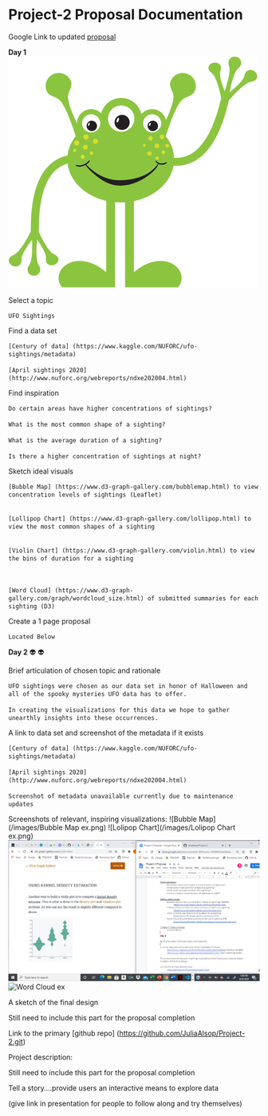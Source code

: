 # Project-2 Proposal Documentation

Google Link to updated [proposal](https://docs.google.com/document/d/14rFwvynL-YJ0MM7xedddwkO3Q1a9UyU8ihTxuZySc38/edit)

**Day 1** <img src="/Images/Alien 1.png" alt="Alien 1"/>

Select a topic 

	UFO Sightings 

Find a data set 

	[Century of data] (https://www.kaggle.com/NUFORC/ufo-sightings/metadata)
	
	[April sightings 2020] (http://www.nuforc.org/webreports/ndxe202004.html) 

Find inspiration 

	Do certain areas have higher concentrations of sightings?
	
	What is the most common shape of a sighting?
	
	What is the average duration of a sighting?
	
	Is there a higher concentration of sightings at night?

Sketch ideal visuals 

	[Bubble Map] (https://www.d3-graph-gallery.com/bubblemap.html) to view concentration levels of sightings (Leaflet)
	
			
	[Lollipop Chart] (https://www.d3-graph-gallery.com/lollipop.html) to view the most common shapes of a sighting 
		
		
	[Violin Chart] (https://www.d3-graph-gallery.com/violin.html) to view the bins of duration for a sighting
	
		
		
	[Word Cloud] (https://www.d3-graph-gallery.com/graph/wordcloud_size.html) of submitted summaries for each sighting (D3)
	
		
	
Create a 1 page proposal 

	Located Below 
	

**Day 2** :alien: :alien:

Brief articulation of chosen topic and rationale 

	UFO sightings were chosen as our data set in honor of Halloween and all of the spooky mysteries UFO data has to offer. 
	
	In creating the visualizations for this data we hope to gather unearthly insights into these occurrences.

A link to data set and screenshot of the metadata if it exists 

	[Century of data] (https://www.kaggle.com/NUFORC/ufo-sightings/metadata)
	
	[April sightings 2020] (http://www.nuforc.org/webreports/ndxe202004.html) 
	
	Screenshot of metadata unavailable currently due to maintenance updates
	
	
Screenshots of relevant, inspiring visualizations:
![Bubble Map](/images/Bubble Map ex.png)
![Lolipop Chart](/images/Lolipop Chart ex.png)
<img src="/Images/Violin Chart ex.png" alt="Violin Chart ex"/>
<img src="/Images/Word Cloud ex.png" alt="Word Cloud ex"/>




A sketch of the final design 

Still need to include this part for the proposal completion

Link to the primary [github repo] (https://github.com/JuliaAlsop/Project-2.git)

	
Project description:

Still need to include this part for the proposal completion

Tell a story….provide users an interactive means to explore data 

(give link in presentation for people to follow along and try themselves)


